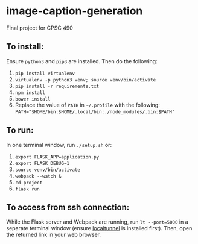 # image-caption-generation
Final project for CPSC 490

## To install:
Ensure `python3` and `pip3` are installed. Then do the following:

1. `pip install virtualenv`
1. `virtualenv -p python3 venv; source venv/bin/activate`
1. `pip install -r requirements.txt`
1. `npm install`
1. `bower install`
1. Replace the value of `PATH` in `~/.profile` with the following: `PATH="$HOME/bin:$HOME/.local/bin:./node_modules/.bin:$PATH"`

## To run:
In one terminal window, run `./setup.sh` or:

1. `export FLASK_APP=application.py`
1. `export FLASK_DEBUG=1`
1. `source venv/bin/activate`
1. `webpack --watch &`
1. `cd project`
1. `flask run`

## To access from ssh connection:
While the Flask server and Webpack are running, run `lt --port=5000` in a separate terminal window (ensure [localtunnel](https://localtunnel.github.io/www/) is installed first). Then, open the returned link in your web browser.
